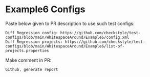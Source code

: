 # Example6 Configs
Paste below given to PR description to use such test configs:
```
Diff Regression config: https://github.com/checkstyle/test-configs/blob/main/WhitespaceAround/Example6/config.xml
Diff Regression projects: https://github.com/checkstyle/test-configs/blob/main/WhitespaceAround/Example6/list-of-projects.properties
```
Make comment in PR:
```
Github, generate report
```
